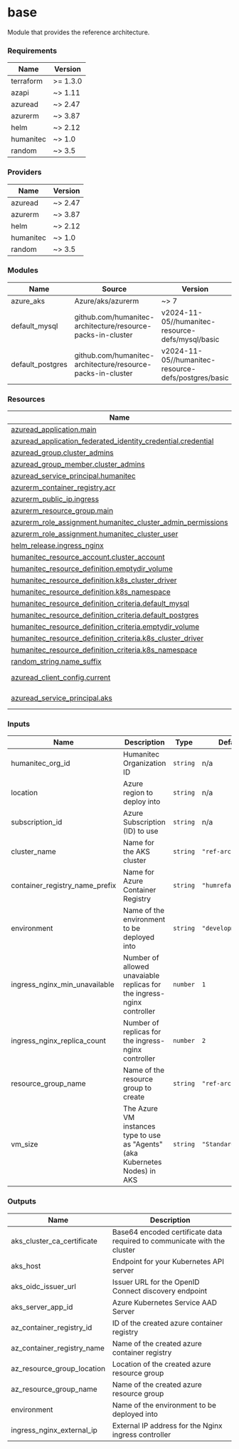 # base 

Module that provides the reference architecture.

<!-- BEGIN_TF_DOCS -->
### Requirements

| Name | Version |
|------|---------|
| terraform | >= 1.3.0 |
| azapi | ~> 1.11 |
| azuread | ~> 2.47 |
| azurerm | ~> 3.87 |
| helm | ~> 2.12 |
| humanitec | ~> 1.0 |
| random | ~> 3.5 |

### Providers

| Name | Version |
|------|---------|
| azuread | ~> 2.47 |
| azurerm | ~> 3.87 |
| helm | ~> 2.12 |
| humanitec | ~> 1.0 |
| random | ~> 3.5 |

### Modules

| Name | Source | Version |
|------|--------|---------|
| azure\_aks | Azure/aks/azurerm | ~> 7 |
| default\_mysql | github.com/humanitec-architecture/resource-packs-in-cluster | v2024-11-05//humanitec-resource-defs/mysql/basic |
| default\_postgres | github.com/humanitec-architecture/resource-packs-in-cluster | v2024-11-05//humanitec-resource-defs/postgres/basic |

### Resources

| Name | Type |
|------|------|
| [azuread_application.main](https://registry.terraform.io/providers/hashicorp/azuread/latest/docs/resources/application) | resource |
| [azuread_application_federated_identity_credential.credential](https://registry.terraform.io/providers/hashicorp/azuread/latest/docs/resources/application_federated_identity_credential) | resource |
| [azuread_group.cluster_admins](https://registry.terraform.io/providers/hashicorp/azuread/latest/docs/resources/group) | resource |
| [azuread_group_member.cluster_admins](https://registry.terraform.io/providers/hashicorp/azuread/latest/docs/resources/group_member) | resource |
| [azuread_service_principal.humanitec](https://registry.terraform.io/providers/hashicorp/azuread/latest/docs/resources/service_principal) | resource |
| [azurerm_container_registry.acr](https://registry.terraform.io/providers/hashicorp/azurerm/latest/docs/resources/container_registry) | resource |
| [azurerm_public_ip.ingress](https://registry.terraform.io/providers/hashicorp/azurerm/latest/docs/resources/public_ip) | resource |
| [azurerm_resource_group.main](https://registry.terraform.io/providers/hashicorp/azurerm/latest/docs/resources/resource_group) | resource |
| [azurerm_role_assignment.humanitec_cluster_admin_permissions](https://registry.terraform.io/providers/hashicorp/azurerm/latest/docs/resources/role_assignment) | resource |
| [azurerm_role_assignment.humanitec_cluster_user](https://registry.terraform.io/providers/hashicorp/azurerm/latest/docs/resources/role_assignment) | resource |
| [helm_release.ingress_nginx](https://registry.terraform.io/providers/hashicorp/helm/latest/docs/resources/release) | resource |
| [humanitec_resource_account.cluster_account](https://registry.terraform.io/providers/humanitec/humanitec/latest/docs/resources/resource_account) | resource |
| [humanitec_resource_definition.emptydir_volume](https://registry.terraform.io/providers/humanitec/humanitec/latest/docs/resources/resource_definition) | resource |
| [humanitec_resource_definition.k8s_cluster_driver](https://registry.terraform.io/providers/humanitec/humanitec/latest/docs/resources/resource_definition) | resource |
| [humanitec_resource_definition.k8s_namespace](https://registry.terraform.io/providers/humanitec/humanitec/latest/docs/resources/resource_definition) | resource |
| [humanitec_resource_definition_criteria.default_mysql](https://registry.terraform.io/providers/humanitec/humanitec/latest/docs/resources/resource_definition_criteria) | resource |
| [humanitec_resource_definition_criteria.default_postgres](https://registry.terraform.io/providers/humanitec/humanitec/latest/docs/resources/resource_definition_criteria) | resource |
| [humanitec_resource_definition_criteria.emptydir_volume](https://registry.terraform.io/providers/humanitec/humanitec/latest/docs/resources/resource_definition_criteria) | resource |
| [humanitec_resource_definition_criteria.k8s_cluster_driver](https://registry.terraform.io/providers/humanitec/humanitec/latest/docs/resources/resource_definition_criteria) | resource |
| [humanitec_resource_definition_criteria.k8s_namespace](https://registry.terraform.io/providers/humanitec/humanitec/latest/docs/resources/resource_definition_criteria) | resource |
| [random_string.name_suffix](https://registry.terraform.io/providers/hashicorp/random/latest/docs/resources/string) | resource |
| [azuread_client_config.current](https://registry.terraform.io/providers/hashicorp/azuread/latest/docs/data-sources/client_config) | data source |
| [azuread_service_principal.aks](https://registry.terraform.io/providers/hashicorp/azuread/latest/docs/data-sources/service_principal) | data source |

### Inputs

| Name | Description | Type | Default | Required |
|------|-------------|------|---------|:--------:|
| humanitec\_org\_id | Humanitec Organization ID | `string` | n/a | yes |
| location | Azure region to deploy into | `string` | n/a | yes |
| subscription\_id | Azure Subscription (ID) to use | `string` | n/a | yes |
| cluster\_name | Name for the AKS cluster | `string` | `"ref-arch"` | no |
| container\_registry\_name\_prefix | Name for Azure Container Registry | `string` | `"humrefarch"` | no |
| environment | Name of the environment to be deployed into | `string` | `"development"` | no |
| ingress\_nginx\_min\_unavailable | Number of allowed unavaiable replicas for the ingress-nginx controller | `number` | `1` | no |
| ingress\_nginx\_replica\_count | Number of replicas for the ingress-nginx controller | `number` | `2` | no |
| resource\_group\_name | Name of the resource group to create | `string` | `"ref-arch"` | no |
| vm\_size | The Azure VM instances type to use as "Agents" (aka Kubernetes Nodes) in AKS | `string` | `"Standard_D2_v2"` | no |

### Outputs

| Name | Description |
|------|-------------|
| aks\_cluster\_ca\_certificate | Base64 encoded certificate data required to communicate with the cluster |
| aks\_host | Endpoint for your Kubernetes API server |
| aks\_oidc\_issuer\_url | Issuer URL for the OpenID Connect discovery endpoint |
| aks\_server\_app\_id | Azure Kubernetes Service AAD Server |
| az\_container\_registry\_id | ID of the created azure container registry |
| az\_container\_registry\_name | Name of the created azure container registry |
| az\_resource\_group\_location | Location of the created azure resource group |
| az\_resource\_group\_name | Name of the created azure resource group |
| environment | Name of the environment to be deployed into |
| ingress\_nginx\_external\_ip | External IP address for the Nginx ingress controller |
<!-- END_TF_DOCS -->
